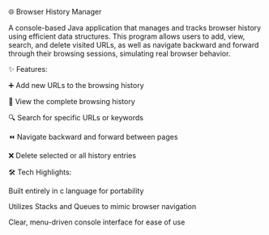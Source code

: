 🌐 Browser History Manager

A console-based Java application that manages and tracks browser history using efficient data structures.
This program allows users to add, view, search, and delete visited URLs, as well as navigate backward and forward through their browsing sessions, simulating real browser behavior.

✨ Features:

➕ Add new URLs to the browsing history

👀 View the complete browsing history

🔍 Search for specific URLs or keywords

⏪ Navigate backward and forward between pages

❌ Delete selected or all history entries

🛠️ Tech Highlights:

Built entirely in c language for portability

Utilizes Stacks and Queues to mimic browser navigation

Clear, menu-driven console interface for ease of use
